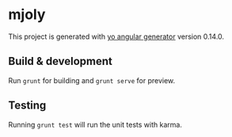 # mjoly

This project is generated with [yo angular generator](https://github.com/yeoman/generator-angular)
version 0.14.0.

## Build & development

Run `grunt` for building and `grunt serve` for preview.

## Testing

Running `grunt test` will run the unit tests with karma.
